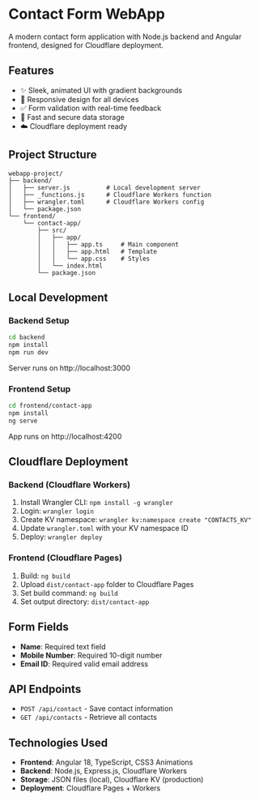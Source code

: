 # Contact Form WebApp

A modern contact form application with Node.js backend and Angular frontend, designed for Cloudflare deployment.

## Features

- ✨ Sleek, animated UI with gradient backgrounds
- 📱 Responsive design for all devices
- ✅ Form validation with real-time feedback
- 🚀 Fast and secure data storage
- ☁️ Cloudflare deployment ready

## Project Structure

```
webapp-project/
├── backend/
│   ├── server.js          # Local development server
│   ├── _functions.js      # Cloudflare Workers function
│   ├── wrangler.toml      # Cloudflare Workers config
│   └── package.json
└── frontend/
    └── contact-app/
        ├── src/
        │   ├── app/
        │   │   ├── app.ts     # Main component
        │   │   ├── app.html   # Template
        │   │   └── app.css    # Styles
        │   └── index.html
        └── package.json
```

## Local Development

### Backend Setup
```bash
cd backend
npm install
npm run dev
```
Server runs on http://localhost:3000

### Frontend Setup
```bash
cd frontend/contact-app
npm install
ng serve
```
App runs on http://localhost:4200

## Cloudflare Deployment

### Backend (Cloudflare Workers)
1. Install Wrangler CLI: `npm install -g wrangler`
2. Login: `wrangler login`
3. Create KV namespace: `wrangler kv:namespace create "CONTACTS_KV"`
4. Update `wrangler.toml` with your KV namespace ID
5. Deploy: `wrangler deploy`

### Frontend (Cloudflare Pages)
1. Build: `ng build`
2. Upload `dist/contact-app` folder to Cloudflare Pages
3. Set build command: `ng build`
4. Set output directory: `dist/contact-app`

## Form Fields

- **Name**: Required text field
- **Mobile Number**: Required 10-digit number
- **Email ID**: Required valid email address

## API Endpoints

- `POST /api/contact` - Save contact information
- `GET /api/contacts` - Retrieve all contacts

## Technologies Used

- **Frontend**: Angular 18, TypeScript, CSS3 Animations
- **Backend**: Node.js, Express.js, Cloudflare Workers
- **Storage**: JSON files (local), Cloudflare KV (production)
- **Deployment**: Cloudflare Pages + Workers